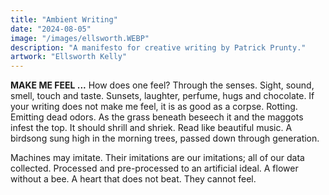 ```yaml
---
title: "Ambient Writing"
date: "2024-08-05"
image: "/images/ellsworth.WEBP"
description: "A manifesto for creative writing by Patrick Prunty."
artwork: "Ellsworth Kelly"
---
```


**MAKE ME FEEL ...** How does one feel? Through the senses. Sight,
sound, smell, touch and taste. Sunsets, laughter, perfume, hugs and chocolate.
If your writing does not make me feel, it is as good as a corpse. Rotting.
Emitting dead odors. As the grass beneath beseech it and the maggots infest the top.
It should shrill and shriek. Read like beautiful music. A birdsong sung
high in the morning trees, passed down through generation.

Machines may imitate. Their imitations are our imitations; all of our
data collected. Processed and pre-processed to an artificial ideal. A flower
without a bee. A heart that does not beat. They cannot feel.